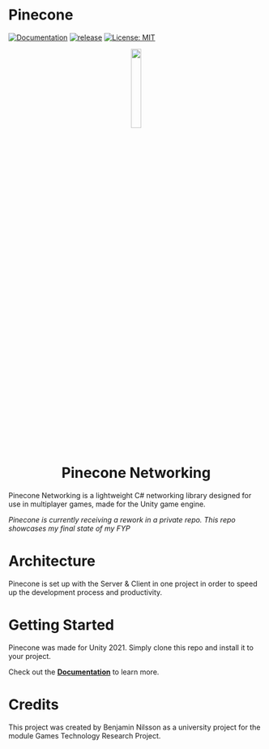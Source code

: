 # Pinecone
[![Documentation](https://img.shields.io/badge/docs-brightgreen.svg)](https://ben-nilsson.gitbook.io/pinecone-documentation/)
[![release](https://img.shields.io/badge/release-1.0-brightgreen)](https://github.com/BenNilsson/PineCone/releases)
[![License: MIT](https://img.shields.io/badge/License-MIT-brightgreen.svg)](https://github.com/BenNilsson/PineCone/blob/main/LICENSE)

<div align="center">
  <a href="https://github.com/BenNilsson/PineCone">
    <img src="https://user-images.githubusercontent.com/55544010/153298317-fa3ca294-c534-4433-a07d-6a4eb1f081c1.png" width="20%" height="auto">
  </a>
</div>

<h1 align="center">Pinecone Networking</h1>

<p>Pinecone Networking is a lightweight C# networking library designed for use in multiplayer games, made for the Unity game engine.</p>

<i>Pinecone is currently receiving a rework in a private repo. This repo showcases my final state of my FYP</i>

# Architecture
Pinecone is set up with the Server & Client in one project in order to speed up the development process and productivity.

# Getting Started
Pinecone was made for Unity 2021. Simply clone this repo and install it to your project.

Check out the **[Documentation](https://ben-nilsson.gitbook.io/pinecone-documentation/)** to learn more.

# Credits
This project was created by Benjamin Nilsson as a university project for the module Games Technology Research Project.

